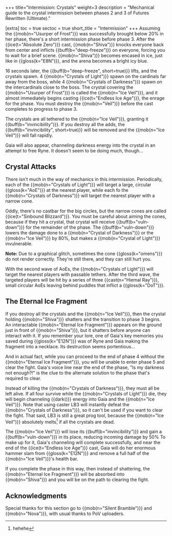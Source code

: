 +++
title="Intermission: Crystals"
weight=3
description = "Mechanical guide to the crystal intermission between phases 2 and 3 of Futures Rewritten (Ultimate)."

[extra]
toc = true
sectoc = true
short_title = "Intermission"
+++
Assuming the {{mob(n="Usurper of Frost")}} was successfully brought below 20% in her phase,
there's a short intermission phase before phase 3.
After the {{ice(t="Absolute Zero")}} cast, {{mob(n="Shiva")}} knocks everyone back from center
and inflicts {{buff(b="deep-freeze")}} on everyone, forcing you to wait for a brief scene.
{{mob(n="Shiva")}} becomes encased in ice, just like in {{gloss(k="E8N")}},
and the arena becomes a bright icy blue.

16 seconds later, the {{buff(b="deep-freeze", short=true)}} lifts, and the crystals spawn.
4 {{mob(n="Crystals of Light")}} spawn on the cardinals far away from the boss,
while 4 {{mob(n="Crystals of Darkness")}} spawn on the intercardinals close to the boss.
The crystal covering the {{mob(n="Usurper of Frost")}} is called the {{mob(n="Ice Veil")}},
and it almost immediately begins casting {{ice(t="Endless Ice Age")}}, the enrage for the phase.
You must destroy the {{mob(n="Veil")}} before the cast completes to progress to phase 3.

The crystals are all tethered to the {{mob(n="Ice Veil")}}, granting it {{buff(b="invincibility")}}.
If you destroy all the adds, the {{buff(b="invincibility", short=true)}} will be removed
and the {{mob(n="Ice Veil")}} will fall rapidly.

Gaia will also appear, channeling darkness energy into the crystal in an attempt to free Ryne.
It doesn't seem to be doing much, though...

## Crystal Attacks

There isn't much in the way of mechanics in this intermission.
Periodically, each of the {{mob(n="Crystals of Light")}}
will target a large, circular {{gloss(k="AoE")}} at the nearest player,
while each fo the {{mob(n="Crystals of Darkness")}} will target the nearest player
with a narrow cone.

Oddly, there's no castbar for the big circles,
but the narrow cones are called {{ice(t="Sinbound Blizzard")}}.
You must be careful about aiming the cones, because if they hit a crystal,
that crystal will receive {{buff(b="vuln-down")}} for the remainder of the phase.
The {{buff(b="vuln-down")}} lowers the damage done to a {{mob(n="Crystal of Darkness")}} or
the {{mob(n="Ice Veil")}} by 80%, but makes a {{mob(n="Crystal of Light")}} invulnerable.

**Note:** Due to a graphical glitch,
sometimes the cone {{gloss(k="omens")}} do not render correctly.
They're still there, and they can still hurt you.

With the second wave of AoEs, the {{mob(n="Crystals of Light")}} will target the nearest players
with passable tethers.
After the third wave, the targeted players will be hit by a series of three
{{cast(n="Hiemal Ray")}}, small circular AoEs leaving behind puddles that inflict a
{{gloss(k="DoT")}}.

## The Eternal Ice Fragment

If you destroy all the crystals and the {{mob(n="Ice Veil")}},
then the crystal holding {{mob(n="Shiva")}} shatters and the transition to phase 3 begins.
An interactable {{mob(n="Eternal Ice Fragment")}} appears on the ground
just in front of {{mob(n="Shiva")}}, but it shatters before anyone can interact with it.
If you remember your lore, one of Gaia's key memories you saved during {{gloss(k="E12N")}}
was of Ryne and Gaia making the fragment into a necklace.
Its destruction seems portentious...

And in actual fact, while you can proceed to the end of phase 4
without the {{mob(n="Eternal Ice Fragment")}},
you will be unable to enter phase 5 and clear the fight.
Gaia's voice line near the end of the phase, "Is my darkness not enough?!"
is the clue to the alternate solution to the phase that's required to clear.

Instead of killing the {{mob(n="Crystals of Darkness")}}, they must all be left alive.
If all four survive while the {{mob(n="Crystals of Light")}} die,
they will begin channeling {{dark()}} energy into Gaia and the {{mob(n="Ice Veil")}}.
Note that using caster LB3 will instantly defeat the {{mob(n="Crystals of Darkness")}},
so it can't be used if you want to clear the fight.
That said, LB3 is still a great prog tool, because the {{mob(n="Ice Veil")}}
absolutely melts[^1] if all the crystals are dead.

The {{mob(n="Ice Veil")}} will lose its {{buff(b="invincibility")}}
and gain a {{buff(b="vuln-down")}} in its place, reducing incoming damage by 50%
To make up for it, Gaia's channeling will complete successfully,
and near the end of the {{ice(t="Endless Ice Age")}} cast,
Gaia will do her enormous hammer slam from {{gloss(k="E12N")}}
and remove a full half of the {{mob(n="Ice Veil")}}'s health bar.

If you complete the phase in this way, then instead of shattering,
the {{mob(n="Eternal Ice Fragment")}} will be absorbed into {{mob(n="Shiva")}}
and you will be on the path to clearing the fight.

[^1]: hehehe

## Acknowledgments

Special thanks for this section go to {{mob(n="Silent Bramble")}} and {{mob(n="Nova")}},
with usual thanks to PoV uploaders.
